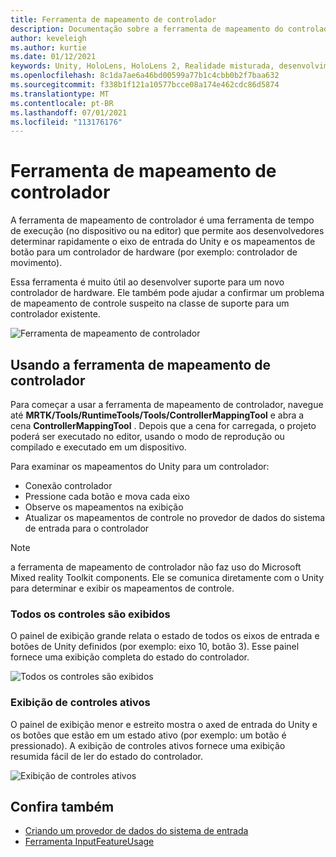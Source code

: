 ```yaml
---
title: Ferramenta de mapeamento de controlador
description: Documentação sobre a ferramenta de mapeamento do controlador no MRTK
author: keveleigh
ms.author: kurtie
ms.date: 01/12/2021
keywords: Unity, HoloLens, HoloLens 2, Realidade misturada, desenvolvimento, MRTK,
ms.openlocfilehash: 8c1da7ae6a46bd00599a77b1c4cbb0b2f7baa632
ms.sourcegitcommit: f338b1f121a10577bcce08a174e462cdc86d5874
ms.translationtype: MT
ms.contentlocale: pt-BR
ms.lasthandoff: 07/01/2021
ms.locfileid: "113176176"
---
```

# <a name="controller-mapping-tool"></a>Ferramenta de mapeamento de controlador

A ferramenta de mapeamento de controlador é uma ferramenta de tempo de execução (no dispositivo ou na editor) que permite aos desenvolvedores determinar rapidamente o eixo de entrada do Unity e os mapeamentos de botão para um controlador de hardware (por exemplo: controlador de movimento).

Essa ferramenta é muito útil ao desenvolver suporte para um novo controlador de hardware. Ele também pode ajudar a confirmar um problema de mapeamento de controle suspeito na classe de suporte para um controlador existente.

![Ferramenta de mapeamento de controlador](../images/controller-mapping-tool/ControllerMappingTool.png)

## <a name="using-the-controller-mapping-tool"></a>Usando a ferramenta de mapeamento de controlador

Para começar a usar a ferramenta de mapeamento de controlador, navegue até **MRTK/Tools/RuntimeTools/Tools/ControllerMappingTool** e abra a cena **ControllerMappingTool** . Depois que a cena for carregada, o projeto poderá ser executado no editor, usando o modo de reprodução ou compilado e executado em um dispositivo.

Para examinar os mapeamentos do Unity para um controlador:

- Conexão controlador
- Pressione cada botão e mova cada eixo
- Observe os mapeamentos na exibição
- Atualizar os mapeamentos de controle no provedor de dados do sistema de entrada para o controlador

> [!NOTE]
> a ferramenta de mapeamento de controlador não faz uso do Microsoft Mixed reality Toolkit components. Ele se comunica diretamente com o Unity para determinar e exibir os mapeamentos de controle.

### <a name="all-controls-display"></a>Todos os controles são exibidos

O painel de exibição grande relata o estado de todos os eixos de entrada e botões de Unity definidos (por exemplo: eixo 10, botão 3). Esse painel fornece uma exibição completa do estado do controlador.

![Todos os controles são exibidos](../images/controller-mapping-tool/AllControls.png)

### <a name="active-controls-display"></a>Exibição de controles ativos

O painel de exibição menor e estreito mostra o axed de entrada do Unity e os botões que estão em um estado ativo (por exemplo: um botão é pressionado). A exibição de controles ativos fornece uma exibição resumida fácil de ler do estado do controlador.

![Exibição de controles ativos](../images/controller-mapping-tool/ActiveControls.png)

## <a name="see-also"></a>Confira também

- [Criando um provedor de dados do sistema de entrada](../input/create-data-provider.md)
- [Ferramenta InputFeatureUsage](input-feature-usage-tool.md)
